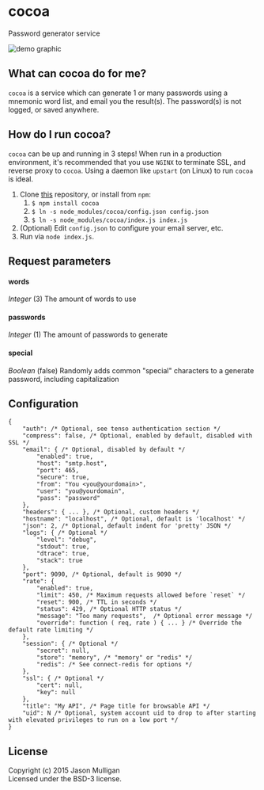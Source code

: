 # cocoa
Password generator service

![demo graphic](https://farm6.staticflickr.com/5346/16766074333_e7702728b6_o.png "cocoa demo")

## What can cocoa do for me?
`cocoa` is a service which can generate 1 or many passwords using a mnemonic word list, and email you the result(s).
The password(s) is not logged, or saved anywhere.

## How do I run cocoa?
`cocoa` can be up and running in 3 steps! When run in a production environment, it's recommended that you use `NGINX`
to terminate SSL, and reverse proxy to `cocoa`. Using a daemon like `upstart` (on Linux) to run `cocoa` is ideal. 

1.  Clone [this](https://github.com/avoidwork/cocoa) repository, or install from `npm`:
    1.  `$ npm install cocoa`
    2.  `$ ln -s node_modules/cocoa/config.json config.json`
    3.  `$ ln -s node_modules/cocoa/index.js index.js`
2.  (Optional) Edit `config.json` to configure your email server, etc.
3.  Run via `node index.js`.

## Request parameters
#### words
_Integer_ (3)
The amount of words to use

#### passwords
_Integer_ (1)
The amount of passwords to generate

#### special
_Boolean_ (false)
Randomly adds common "special" characters to a generate password, including capitalization

## Configuration
``` 
{
    "auth": /* Optional, see tenso authentication section */
    "compress": false, /* Optional, enabled by default, disabled with SSL */
    "email": { /* Optional, disabled by default */
        "enabled": true,
        "host": "smtp.host",
        "port": 465,
        "secure": true,
        "from": "You <you@yourdomain>",
        "user": "you@yourdomain",
        "pass": "password"
    },
    "headers": { ... }, /* Optional, custom headers */
    "hostname": "localhost", /* Optional, default is 'localhost' */
    "json": 2, /* Optional, default indent for 'pretty' JSON */
    "logs": { /* Optional */
        "level": "debug",
        "stdout": true,
        "dtrace": true,
        "stack": true
    },
    "port": 9090, /* Optional, default is 9090 */
    "rate": {
        "enabled": true,
        "limit": 450, /* Maximum requests allowed before `reset` */
        "reset": 900, /* TTL in seconds */
        "status": 429, /* Optional HTTP status */
        "message": "Too many requests",  /* Optional error message */
        "override": function ( req, rate ) { ... } /* Override the default rate limiting */
    },
    "session": { /* Optional */
        "secret": null,
        "store": "memory", /* "memory" or "redis" */
        "redis": /* See connect-redis for options */
    },
    "ssl": { /* Optional */
        "cert": null,
        "key": null
    },
    "title": "My API", /* Page title for browsable API */
    "uid": N /* Optional, system account uid to drop to after starting with elevated privileges to run on a low port */
}
```


## License
Copyright (c) 2015 Jason Mulligan  
Licensed under the BSD-3 license.
